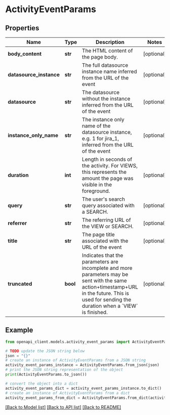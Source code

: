 # ActivityEventParams


## Properties

Name | Type | Description | Notes
------------ | ------------- | ------------- | -------------
**body_content** | **str** | The HTML content of the page body. | [optional] 
**datasource_instance** | **str** | The full datasource instance name inferred from the URL of the event | [optional] 
**datasource** | **str** | The datasource without the instance inferred from the URL of the event | [optional] 
**instance_only_name** | **str** | The instance only name of the datasource instance, e.g. 1 for jira_1, inferred from the URL of the event | [optional] 
**duration** | **int** | Length in seconds of the activity. For VIEWS, this represents the amount the page was visible in the foreground. | [optional] 
**query** | **str** | The user&#39;s search query associated with a SEARCH. | [optional] 
**referrer** | **str** | The referring URL of the VIEW or SEARCH. | [optional] 
**title** | **str** | The page title associated with the URL of the event | [optional] 
**truncated** | **bool** | Indicates that the parameters are incomplete and more parameters may be sent with the same action+timestamp+URL in the future. This is used for sending the duration when a &#x60;VIEW&#x60; is finished. | [optional] 

## Example

```python
from openapi_client.models.activity_event_params import ActivityEventParams

# TODO update the JSON string below
json = "{}"
# create an instance of ActivityEventParams from a JSON string
activity_event_params_instance = ActivityEventParams.from_json(json)
# print the JSON string representation of the object
print(ActivityEventParams.to_json())

# convert the object into a dict
activity_event_params_dict = activity_event_params_instance.to_dict()
# create an instance of ActivityEventParams from a dict
activity_event_params_from_dict = ActivityEventParams.from_dict(activity_event_params_dict)
```
[[Back to Model list]](../README.md#documentation-for-models) [[Back to API list]](../README.md#documentation-for-api-endpoints) [[Back to README]](../README.md)


